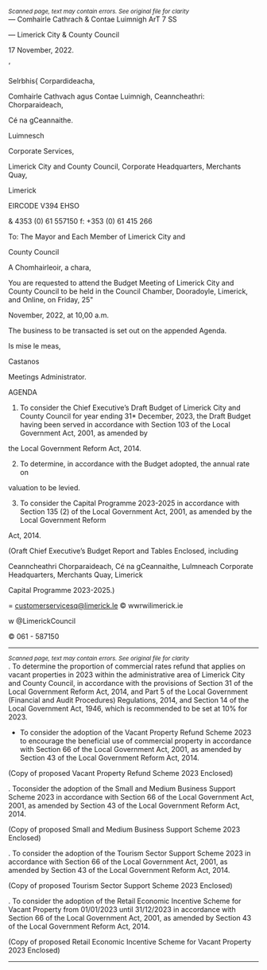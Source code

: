 *<small>Scanned page, text may contain errors. See original file for clarity</small>*  
_—_ Comhairle Cathrach
& Contae Luimnigh
ArT 7 SS

— Limerick City
& County Council

17 November, 2022.

‘

Selrbhis{ Corpardideacha,

Comhairle Cathvach agus Contae Luimnigh,
Ceanncheathri: Chorparaideach,

Cé na gCeannaithe.

Luimnesch

Corporate Services,

Limerick City and County Council,
Corporate Headquarters,
Merchants Quay,

Limerick

EIRCODE V394 EHSO

& 4353 (0) 61 557150
f: +353 (0) 61 415 266

To: The Mayor and Each Member of Limerick City and

County Council

A Chomhairleoir, a chara,

You are requested to attend the Budget Meeting of Limerick City and County Council
to be held in the Council Chamber, Dooradoyle, Limerick, and Online, on Friday, 25"

November, 2022, at 10,00 a.m.

The business to be transacted is set out on the appended Agenda.

Is mise le meas,

Castanos

Meetings Administrator.

AGENDA

1. To consider the Chief Executive’s Draft Budget of Limerick City and County Council
for year ending 31* December, 2023, the Draft Budget having been served in
accordance with Section 103 of the Local Government Act, 2001, as amended by

the Local Government Reform Act, 2014.

2. To determine, in accordance with the Budget adopted, the annual rate on

valuation to be levied.

3. To consider the Capital Programme 2023-2025 in accordance with Section 135 (2)
of the Local Government Act, 2001, as amended by the Local Government Reform

Act, 2014.

(Oraft Chief Executive’s Budget Report and Tables Enclosed, including

Ceanncheathri Chorparaideach, Cé na gCeannaithe, Lulmneach
Corporate Headquarters, Merchants Quay, Limerick

Capital Programme 2023-2025.)

= customerservicesq@limerick.le
© wwrwilimerick.ie

w @LimerickCouncil

© 061 - 587150

---
*<small>Scanned page, text may contain errors. See original file for clarity</small>*  
. To determine the proportion of commercial rates refund that applies on vacant
properties in 2023 within the administrative area of Limerick City and County
Council, in accordance with the provisions of Section 31 of the Local Government
Reform Act, 2014, and Part 5 of the Local Government (Financial and Audit
Procedures) Regulations, 2014, and Section 14 of the Local Government Act, 1946,
which is recommended to be set at 10% for 2023.

- To consider the adoption of the Vacant Property Refund Scheme 2023 to
encourage the beneficial use of commercial property in accordance with Section
66 of the Local Government Act, 2001, as amended by Section 43 of the Local
Government Reform Act, 2014.

(Copy of proposed Vacant Property Refund Scheme 2023 Enclosed)

. Toconsider the adoption of the Small and Medium Business Support Scheme 2023
in accordance with Section 66 of the Local Government Act, 2001, as amended by
Section 43 of the Local Government Reform Act, 2014.

(Copy of proposed Small and Medium Business Support Scheme 2023 Enclosed)

. To consider the adoption of the Tourism Sector Support Scheme 2023 in
accordance with Section 66 of the Local Government Act, 2001, as amended by
Section 43 of the Local Government Reform Act, 2014.

(Copy of proposed Tourism Sector Support Scheme 2023 Enclosed)

. To consider the adoption of the Retail Economic Incentive Scheme for Vacant
Property from 01/01/2023 until 31/12/2023 in accordance with Section 66 of the
Local Government Act, 2001, as amended by Section 43 of the Local Government
Reform Act, 2014.

(Copy of proposed Retail Economic Incentive Scheme for Vacant Property 2023
Enclosed)

---
